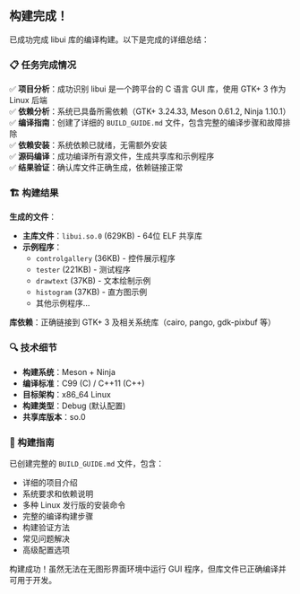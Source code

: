 ## 构建完成！

已成功完成 libui 库的编译构建。以下是完成的详细总结：

### 📋 任务完成情况

✅ **项目分析**：成功识别 libui 是一个跨平台的 C 语言 GUI 库，使用 GTK+ 3 作为 Linux 后端  
✅ **依赖分析**：系统已具备所需依赖（GTK+ 3.24.33, Meson 0.61.2, Ninja 1.10.1）  
✅ **编译指南**：创建了详细的 `BUILD_GUIDE.md` 文件，包含完整的编译步骤和故障排除  
✅ **依赖安装**：系统依赖已就绪，无需额外安装  
✅ **源码编译**：成功编译所有源文件，生成共享库和示例程序  
✅ **结果验证**：确认库文件正确生成，依赖链接正常  

### 🏗️ 构建结果

**生成的文件**：
- **主库文件**：`libui.so.0` (629KB) - 64位 ELF 共享库
- **示例程序**：
  - `controlgallery` (36KB) - 控件展示程序
  - `tester` (221KB) - 测试程序
  - `drawtext` (37KB) - 文本绘制示例
  - `histogram` (37KB) - 直方图示例
  - 其他示例程序...

**库依赖**：正确链接到 GTK+ 3 及相关系统库（cairo, pango, gdk-pixbuf 等）

### 🔍 技术细节

- **构建系统**：Meson + Ninja
- **编译标准**：C99 (C) / C++11 (C++)
- **目标架构**：x86_64 Linux
- **构建类型**：Debug (默认配置)
- **共享库版本**：so.0

### 📖 构建指南

已创建完整的 `BUILD_GUIDE.md` 文件，包含：
- 详细的项目介绍
- 系统要求和依赖说明
- 多种 Linux 发行版的安装命令
- 完整的编译构建步骤
- 构建验证方法
- 常见问题解决
- 高级配置选项

构建成功！虽然无法在无图形界面环境中运行 GUI 程序，但库文件已正确编译并可用于开发。
